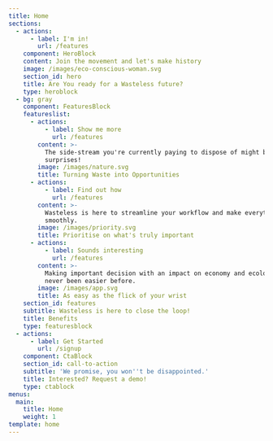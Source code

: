 ```yaml
---
title: Home
sections:
  - actions:
      - label: I'm in!
        url: /features
    component: HeroBlock
    content: Join the movement and let's make history
    image: /images/eco-conscious-woman.svg
    section_id: hero
    title: Are You ready for a Wasteless future?
    type: heroblock
  - bg: gray
    component: FeaturesBlock
    featureslist:
      - actions:
          - label: Show me more
            url: /features
        content: >-
          The side-stream you're currently paying to dispose of might be full of
          surprises!
        image: /images/nature.svg
        title: Turning Waste into Opportunities
      - actions:
          - label: Find out how
            url: /features
        content: >-
          Wasteless is here to streamline your workflow and make everything run
          smoothly.
        image: /images/priority.svg
        title: Prioritise on what's truly important
      - actions:
          - label: Sounds interesting
            url: /features
        content: >-
          Making important decision with an impact on economy and ecology has
          never been easier before.
        image: /images/app.svg
        title: As easy as the flick of your wrist
    section_id: features
    subtitle: Wasteless is here to close the loop!
    title: Benefits
    type: featuresblock
  - actions:
      - label: Get Started
        url: /signup
    component: CtaBlock
    section_id: call-to-action
    subtitle: 'We promise, you won''t be disappointed.'
    title: Interested? Request a demo!
    type: ctablock
menus:
  main:
    title: Home
    weight: 1
template: home
---
```


